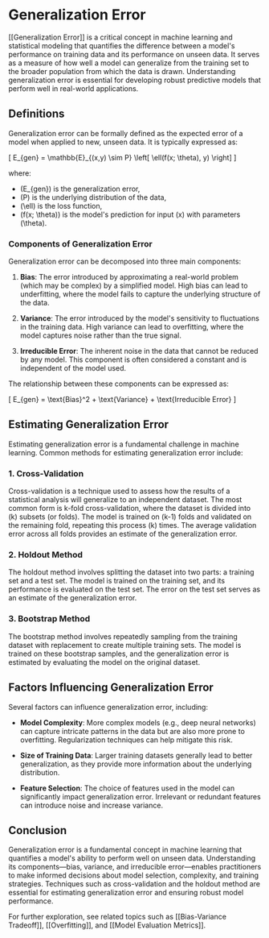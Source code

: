 
# Generalization Error

[[Generalization Error]] is a critical concept in machine learning and statistical modeling that quantifies the difference between a model's performance on training data and its performance on unseen data. It serves as a measure of how well a model can generalize from the training set to the broader population from which the data is drawn. Understanding generalization error is essential for developing robust predictive models that perform well in real-world applications.

## Definitions

Generalization error can be formally defined as the expected error of a model when applied to new, unseen data. It is typically expressed as:

\[
E_{gen} = \mathbb{E}_{(x,y) \sim P} \left[ \ell(f(x; \theta), y) \right]
\]

where:
- \(E_{gen}\) is the generalization error,
- \(P\) is the underlying distribution of the data,
- \(\ell\) is the loss function,
- \(f(x; \theta)\) is the model's prediction for input \(x\) with parameters \(\theta\).

### Components of Generalization Error

Generalization error can be decomposed into three main components:

1. **Bias**: The error introduced by approximating a real-world problem (which may be complex) by a simplified model. High bias can lead to underfitting, where the model fails to capture the underlying structure of the data.

2. **Variance**: The error introduced by the model's sensitivity to fluctuations in the training data. High variance can lead to overfitting, where the model captures noise rather than the true signal.

3. **Irreducible Error**: The inherent noise in the data that cannot be reduced by any model. This component is often considered a constant and is independent of the model used.

The relationship between these components can be expressed as:

\[
E_{gen} = \text{Bias}^2 + \text{Variance} + \text{Irreducible Error}
\]

## Estimating Generalization Error

Estimating generalization error is a fundamental challenge in machine learning. Common methods for estimating generalization error include:

### 1. Cross-Validation

Cross-validation is a technique used to assess how the results of a statistical analysis will generalize to an independent dataset. The most common form is k-fold cross-validation, where the dataset is divided into \(k\) subsets (or folds). The model is trained on \(k-1\) folds and validated on the remaining fold, repeating this process \(k\) times. The average validation error across all folds provides an estimate of the generalization error.

### 2. Holdout Method

The holdout method involves splitting the dataset into two parts: a training set and a test set. The model is trained on the training set, and its performance is evaluated on the test set. The error on the test set serves as an estimate of the generalization error.

### 3. Bootstrap Method

The bootstrap method involves repeatedly sampling from the training dataset with replacement to create multiple training sets. The model is trained on these bootstrap samples, and the generalization error is estimated by evaluating the model on the original dataset.

## Factors Influencing Generalization Error

Several factors can influence generalization error, including:

- **Model Complexity**: More complex models (e.g., deep neural networks) can capture intricate patterns in the data but are also more prone to overfitting. Regularization techniques can help mitigate this risk.

- **Size of Training Data**: Larger training datasets generally lead to better generalization, as they provide more information about the underlying distribution.

- **Feature Selection**: The choice of features used in the model can significantly impact generalization error. Irrelevant or redundant features can introduce noise and increase variance.

## Conclusion

Generalization error is a fundamental concept in machine learning that quantifies a model's ability to perform well on unseen data. Understanding its components—bias, variance, and irreducible error—enables practitioners to make informed decisions about model selection, complexity, and training strategies. Techniques such as cross-validation and the holdout method are essential for estimating generalization error and ensuring robust model performance.

For further exploration, see related topics such as [[Bias-Variance Tradeoff]], [[Overfitting]], and [[Model Evaluation Metrics]].

